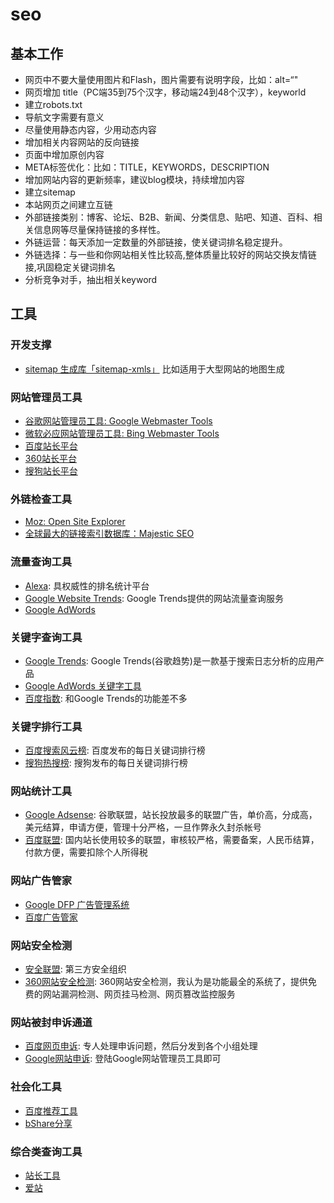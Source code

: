 # seo

## 基本工作

- 网页中不要大量使用图片和Flash，图片需要有说明字段，比如：alt=“"
- 网页增加 title（PC端35到75个汉字，移动端24到48个汉字），keyworld
- 建立robots.txt
- 导航文字需要有意义
- 尽量使用静态内容，少用动态内容
- 增加相关内容网站的反向链接
- 页面中增加原创内容
- META标签优化：比如：TITLE，KEYWORDS，DESCRIPTION
- 增加网站内容的更新频率，建议blog模块，持续增加内容
- 建立sitemap
- 本站网页之间建立互链
- 外部链接类别：博客、论坛、B2B、新闻、分类信息、贴吧、知道、百科、相关信息网等尽量保持链接的多样性。
- 外链运营：每天添加一定数量的外部链接，使关键词排名稳定提升。
- 外链选择：与一些和你网站相关性比较高,整体质量比较好的网站交换友情链接,巩固稳定关键词排名
- 分析竞争对手，抽出相关keyword

## 工具

### 开发支撑

- [sitemap 生成库「sitemap-xmls」](https://github.com/diamont1001/sitemap-xml) 比如适用于大型网站的地图生成

### 网站管理员工具

- [谷歌网站管理员工具: Google Webmaster Tools](https://www.google.com/webmasters/)
- [微软必应网站管理员工具: Bing Webmaster Tools](http://www.bing.com/toolbox/webmaster)
- [百度站长平台](https://ziyuan.baidu.com/)
- [360站长平台](http://zhanzhang.so.com/)
- [搜狗站长平台](http://zhanzhang.sogou.com/)

### 外链检查工具

- [Moz: Open Site Explorer](https://moz.com/researchtools/ose/)
- [全球最大的链接索引数据库：Majestic SEO](https://zh.majestic.com/)

### 流量查询工具

- [Alexa](https://www.alexa.com/): 具权威性的排名统计平台
- [Google Website Trends](https://trends.google.com/trends/?geo=US): Google Trends提供的网站流量查询服务
- [Google AdWords](https://adwords.google.com/da/DisplayPlanner/Home)

### 关键字查询工具

- [Google Trends](https://trends.google.com/trends/?geo=US): Google Trends(谷歌趋势)是一款基于搜索日志分析的应用产品
- [Google AdWords 关键字工具](https://adwords.google.com/home/tools/keyword-planner/)
- [百度指数](http://index.baidu.com/#/): 和Google Trends的功能差不多

### 关键字排行工具

- [百度搜索风云榜](http://top.baidu.com/): 百度发布的每日关键词排行榜
- [搜狗热搜榜](http://top.sogou.com/): 搜狗发布的每日关键词排行榜

### 网站统计工具

- [Google Adsense](https://www.google.com/adsense/): 谷歌联盟，站长投放最多的联盟广告，单价高，分成高，美元结算，申请方便，管理十分严格，一旦作弊永久封杀帐号
- [百度联盟](http://union.baidu.com/): 国内站长使用较多的联盟，审核较严格，需要备案，人民币结算，付款方便，需要扣除个人所得税

### 网站广告管家

- [Google DFP 广告管理系统](https://www.google.com/dfp)
- [百度广告管家](http://ssp.baidu.com/home)

### 网站安全检测

- [安全联盟](https://www.anquan.org/): 第三方安全组织
- [360网站安全检测](http://webscan.360.cn/): 360网站安全检测，我认为是功能最全的系统了，提供免费的网站漏洞检测、网页挂马检测、网页篡改监控服务

### 网站被封申诉通道

- [百度网页申诉](http://zhanzhang.baidu.com/feedback): 专人处理申诉问题，然后分发到各个小组处理
- [Google网站申诉](http://www.google.com/webmasters/): 登陆Google网站管理员工具即可

### 社会化工具

- [百度推荐工具](http://tuijian.baidu.com/)
- [bShare分享](http://www.bshare.cn/)

### 综合类查询工具

- [站长工具](http://tool.chinaz.com/)
- [爱站](https://www.aizhan.com/)
